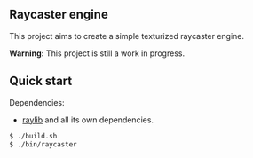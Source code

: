 ## Raycaster engine

This project aims to create a simple texturized raycaster engine.

**Warning:** This project is still a work in progress.

## Quick start

Dependencies:
- [raylib](https://www.raylib.com/) and all its own dependencies.

```sh
$ ./build.sh
$ ./bin/raycaster
```
